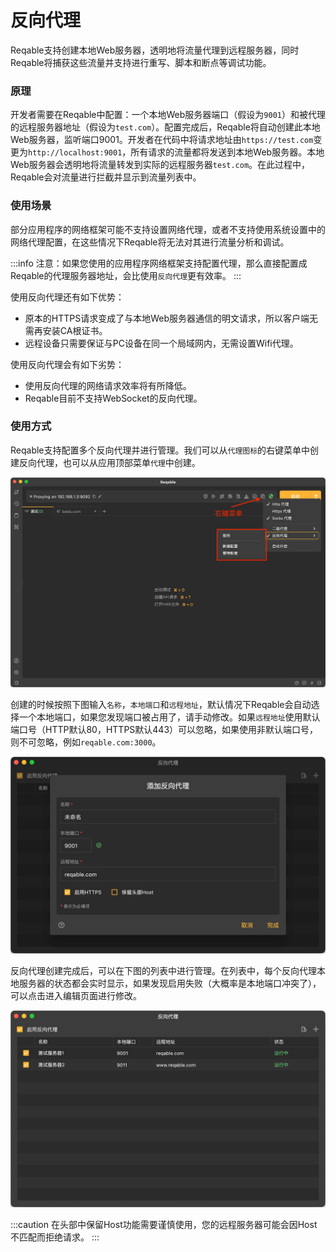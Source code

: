 # 反向代理

Reqable支持创建本地Web服务器，透明地将流量代理到远程服务器，同时Reqable将捕获这些流量并支持进行重写、脚本和断点等调试功能。

### 原理

开发者需要在Reqable中配置：一个本地Web服务器端口（假设为`9001`）和被代理的远程服务器地址（假设为`test.com`）。配置完成后，Reqable将自动创建此本地Web服务器，监听端口9001。开发者在代码中将请求地址由`https://test.com`变更为`http://localhost:9001`，所有请求的流量都将发送到本地Web服务器。本地Web服务器会透明地将流量转发到实际的远程服务器`test.com`。在此过程中，Reqable会对流量进行拦截并显示到流量列表中。

### 使用场景

部分应用程序的网络框架可能不支持设置网络代理，或者不支持使用系统设置中的网络代理配置，在这些情况下Reqable将无法对其进行流量分析和调试。

:::info
注意：如果您使用的应用程序网络框架支持配置代理，那么直接配置成Reqable的代理服务器地址，会比使用`反向代理`更有效率。
:::

使用反向代理还有如下优势：
- 原本的HTTPS请求变成了与本地Web服务器通信的明文请求，所以客户端无需再安装CA根证书。
- 远程设备只需要保证与PC设备在同一个局域网内，无需设置Wifi代理。

使用反向代理会有如下劣势：
- 使用反向代理的网络请求效率将有所降低。
- Reqable目前不支持WebSocket的反向代理。

### 使用方式

Reqable支持配置多个反向代理并进行管理。我们可以从`代理图标`的右键菜单中创建反向代理，也可以从应用顶部菜单`代理`中创建。

![](arts/reverse_proxy_01.png)

创建的时候按照下图输入`名称`，`本地端口`和`远程地址`，默认情况下Reqable会自动选择一个本地端口，如果您发现端口被占用了，请手动修改。如果`远程地址`使用默认端口号（HTTP默认80，HTTPS默认443）可以忽略，如果使用非默认端口号，则不可忽略，例如`reqable.com:3000`。

![](arts/reverse_proxy_02.png)

反向代理创建完成后，可以在下图的列表中进行管理。在列表中，每个反向代理本地服务器的状态都会实时显示，如果发现启用失败（大概率是本地端口冲突了），可以点击进入编辑页面进行修改。

![](arts/reverse_proxy_03.png)

:::caution
在头部中保留Host功能需要谨慎使用，您的远程服务器可能会因Host不匹配而拒绝请求。
:::